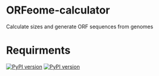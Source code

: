 # ORFeome-calculator
Calculate sizes and generate ORF sequences from genomes
# Requirments
[![PyPI version](https://badge.fury.io/py/biopython.svg)](https://badge.fury.io/py/biopython)
[![PyPI version](https://badge.fury.io/py/matplotlib.svg)](https://badge.fury.io/py/matplotlib)
